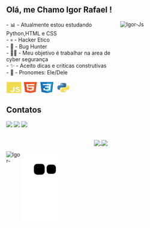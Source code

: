 ## Olá, me Chamo Igor Rafael ! 
<div style="display: inline_block">
<img align="right" alt="Igor-Js" height="140" width="200"
src="https://github.com/igorAdrd/igorAdrd/blob/c4ae770308ff7a92f88372150b23d46659d35212/flat,1000x1000,075,f.jpg" border=0>
- 📊 - Atualmente estou estudando Python,HTML e CSS<br>
- 💀 - Hacker Etico<br>
- 🐞 - Bug Hunter<br> 
- 🏃‍♂️ - Meu objetivo é trabalhar na area de cyber segurança <br>
- ✨ - Aceito dicas e criticas construtivas <br>
- 🤔 - Pronomes: Ele/Dele<br> 
  <br>
  <img alt="Igor-Js" height="30" width="40" src="https://raw.githubusercontent.com/devicons/devicon/master/icons/javascript/javascript-plain.svg">
  <img  alt="Igor-HTML" height="30" width="40" src="https://raw.githubusercontent.com/devicons/devicon/master/icons/html5/html5-original.svg">
  <img  alt="Igor-CSS" height="30" width="40" src="https://raw.githubusercontent.com/devicons/devicon/master/icons/css3/css3-original.svg">
  <img  alt="Igor-Python" height="30" width="40" src="https://raw.githubusercontent.com/devicons/devicon/master/icons/python/python-original.svg">
</div>

##  Contatos 

<div>
  <a href = "mailto:github+andradeir14@gmail.com"><img src="https://img.shields.io/badge/-Gmail-%23333?style=for-the-badge&logo=gmail&logoColor=white" target="_blank"></a>
  <a href="https://www.linkedin.com/in/igor-rafael-andrade-635a03231" target="_blank"><img src="https://img.shields.io/badge/-LinkedIn-%230077B5?style=for-the-badge&logo=linkedin&logoColor=white" target="_blank"></a>   
  <a href="https://www.instagram.com/igor_adrd/" target="_blank"><img src="https://img.shields.io/badge/-Instagram-%23E4405F?style=for-the-badge&logo=instagram&logoColor=white" target="_blank"></a>
</div>


##
<div align="center">
  <a href="https://github-readme-stats.vercel.app">
  <img align="center" height="180em" src="https://github-readme-stats.vercel.app/api?username=igorAdrd&show_icons=true&theme=tokyonight&include_all_commits=true&count_private=true"/>    
  <img align="center" height="180em" src="https://github-readme-stats.vercel.app/api/top-langs/?username=igorAdrd&layout=compact&langs_count=7&theme=tokyonight"/>
</div>

  <img align="left" alt="Igor-Bash" height="30" width="40" src="https://cdn.jsdelivr.net/gh/devicons/devicon@v2.15.1/devicon.min.css"/>
  
  
![Snake animation](https://github.com/igorAdrd/igorAdrd/blob/output/github-contribution-grid-snake.svg)

